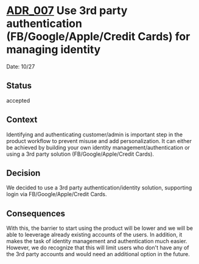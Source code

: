 # [ADR_007](../../../README.md) Use 3rd party authentication (FB/Google/Apple/Credit Cards) for managing identity

Date: 10/27

## Status

accepted

## Context

Identifying and authenticating customer/admin is important step in the product workflow to prevent misuse and add personalization. It can either be achieved by building your own identity management/authentication or using a 3rd party solution (FB/Google/Apple/Credit Cards).

## Decision

We decided to use a 3rd party authentication/identity solution, supporting login via FB/Google/Apple/Credit Cards.

## Consequences

With this, the barrier to start using the product will be lower and we will be able to leeverage already existing accounts of the users. In addition, it makes the task of identity management and authentication much easier. However, we do recognize that this will limit users who don't have any of the 3rd party accounts and would need an additional option in the future.
